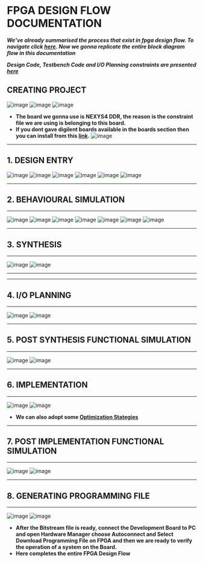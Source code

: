 # FPGA DESIGN FLOW DOCUMENTATION

***We've already summarised the process that exist in fpga design flow. To navigate click [here](fpga_design_flow_chart.md). Now we gonna replicate the entire block diagram flow in this documentation***

***Design Code, Testbench Code and I/O Planning constraints are presented [here](source_codes.md)***

## CREATING PROJECT
![image](https://user-images.githubusercontent.com/115934581/219873306-1e6c9431-2853-41e9-977a-2bb6e3c5abf7.png)
![image](https://user-images.githubusercontent.com/115934581/219873375-33f748f5-8a1f-406d-b624-de164bd65ece.png)
![image](https://user-images.githubusercontent.com/115934581/219873786-1109afe9-9381-4ae3-a1d7-ffcfeca3cba8.png)
- **The board we gonna use is NEXYS4 DDR, the reason is the constraint file we are using is belonging to this board.**
- **If you dont gave digilent boards available in the boards section then you can install from this [link](https://digilent.com/reference/programmable-logic/guides/install-board-files).**
![image](https://user-images.githubusercontent.com/115934581/219873987-82405059-c5e8-46be-9c04-ebb6ab495dbf.png)

---
## 1. DESIGN ENTRY
![image](https://user-images.githubusercontent.com/115934581/219874478-5cc1b4e0-5f06-4d34-a45b-76520b9dcc48.png)
![image](https://user-images.githubusercontent.com/115934581/219874754-4ebf44ce-443e-4d9a-a84b-7b13be4c3b00.png)
![image](https://user-images.githubusercontent.com/115934581/219874830-21adaaca-741a-4327-a177-65b574b6c638.png)
![image](https://user-images.githubusercontent.com/115934581/219874987-5e33a938-e70f-479f-9965-d748f0c4a974.png)
![image](https://user-images.githubusercontent.com/115934581/219875174-ec0e2813-00a0-42e8-8d5b-aed57c9ebae3.png)
![image](https://user-images.githubusercontent.com/115934581/219875396-c8792fa0-e9e5-4064-b7f8-47a1bd03fd0d.png)

---
## 2. BEHAVIOURAL SIMULATION
---
![image](https://user-images.githubusercontent.com/115934581/219876629-86bcd4e3-1827-44aa-8b4b-419cfe97bb18.png)
![image](https://user-images.githubusercontent.com/115934581/219876660-34b2515e-561d-4b39-9ae0-4415908bc26a.png)
![image](https://user-images.githubusercontent.com/115934581/219876736-dd12f760-ac4d-4736-beb7-db3022c0e98e.png)
![image](https://user-images.githubusercontent.com/115934581/219876823-7cd15d45-1b66-4df0-a3f1-c041691931bb.png)
![image](https://user-images.githubusercontent.com/115934581/219876906-feeee01a-8805-42fe-80e4-67d8f281ec5d.png)
![image](https://user-images.githubusercontent.com/115934581/219877017-5806853a-fdf7-45b8-829f-bda39c456f41.png)
![image](https://user-images.githubusercontent.com/115934581/219877132-f392bd4d-b5c3-4b52-92df-0013e4dd5ebc.png)

---
## 3. SYNTHESIS
---
![image](https://user-images.githubusercontent.com/115934581/219877271-2f5689b2-4ef6-4817-a8c2-6017fd341069.png)
![image](https://user-images.githubusercontent.com/115934581/219878023-0725b032-ba07-4150-91f4-54142f5de1f0.png)

---
<!-- 4. POST SYNTHESIS FUNCTIONAL SIMULATION -->
<!-- ![image](https://user-images.githubusercontent.com/115934581/219878658-f55d8a2b-6a8e-4901-a6b2-63ed79c4a926.png) -->
<!-- ![image](https://user-images.githubusercontent.com/115934581/219879365-45e73d35-47f4-4584-aebf-1545b5a9c732.png) -->

---
## 4. I/O PLANNING
---
![image](https://user-images.githubusercontent.com/115934581/219879928-a4f0f359-2ff7-4f8a-924f-f2c3cb10bf51.png)
![image](https://user-images.githubusercontent.com/115934581/219880032-bf6e8fde-e1e4-4872-b93b-7ef83810a57e.png)

---
## 5. POST SYNTHESIS FUNCTIONAL SIMULATION
---
![image](https://user-images.githubusercontent.com/115934581/219880817-ce13839d-17fb-45c1-b7b1-684a0ce8f3a0.png)
![image](https://user-images.githubusercontent.com/115934581/219881074-87912fe3-3307-4f9b-ac23-d22282d53b75.png)

---
## 6. IMPLEMENTATION
---
![image](https://user-images.githubusercontent.com/115934581/219885061-c2687379-3c1e-4730-bea1-37de3f1b2f1f.png)
![image](https://user-images.githubusercontent.com/115934581/219886299-a8c8c7aa-31f6-43b5-9a3b-3f0d8475e0cd.png)
- **We can also adopt some [Optimization Stategies](implementation-strategies.md)**

---
## 7. POST IMPLEMENTATION FUNCTIONAL SIMULATION
---
![image](https://user-images.githubusercontent.com/115934581/219887126-c9d88832-b1d0-4f03-9c9d-3fa1bbce4645.png)
![image](https://user-images.githubusercontent.com/115934581/219889428-e4a228dc-f262-48c6-a2ef-fbaf48d95324.png)

---
## 8. GENERATING PROGRAMMING FILE
---
![image](https://user-images.githubusercontent.com/115934581/219890178-23b42a68-3f93-4598-9abb-5ec0bdb17ced.png)
![image](https://user-images.githubusercontent.com/115934581/219891427-82e13696-bccc-4424-bdc5-6c7f77965bcf.png)

- **After the Bitstream file is ready, connect the Development Board to PC and open Hardware Manager choose Autoconnect and Select Download Programming File on FPGA and then we are ready to verify the operation of a system on the Board.**
- **Here completes the entire FPGA Design Flow**
<!-- - **Debug Core will be discussed later.** -->

